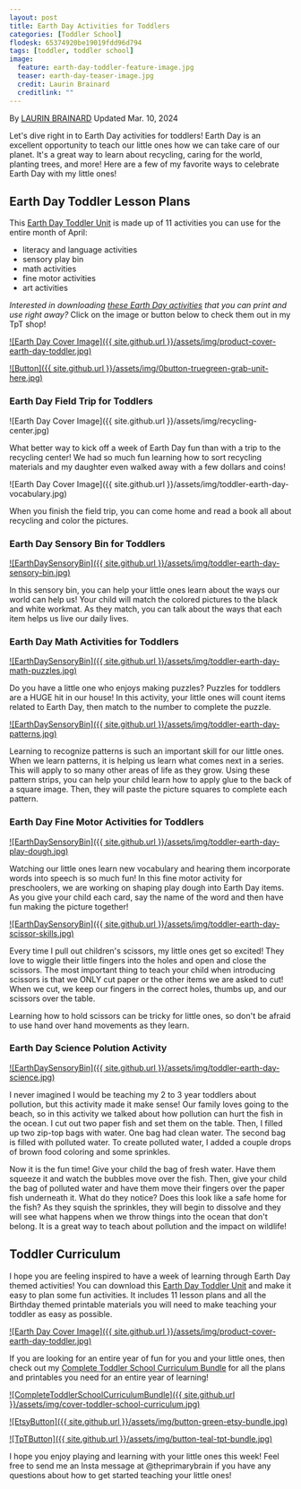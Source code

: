 ```yaml
---
layout: post
title: Earth Day Activities for Toddlers
categories: [Toddler School]
flodesk: 65374920be19019fdd96d794
tags: [toddler, toddler school]
image:
  feature: earth-day-toddler-feature-image.jpg
  teaser: earth-day-teaser-image.jpg
  credit: Laurin Brainard
  creditlink: ""
---
```

By [LAURIN BRAINARD](https://theprimarybrain.com/menu/about/) Updated Mar. 10, 2024

Let's dive right in to Earth Day activities for toddlers! Earth Day is an excellent opportunity to teach our little ones how we can take care of our planet. It's a great way to learn about recycling, caring for the world, planting trees, and more! Here are a few of my favorite ways to celebrate Earth Day with my little ones!

## Earth Day Toddler Lesson Plans
This [Earth Day Toddler Unit](https://www.teacherspayteachers.com/Product/Earth-Day-Theme-Toddler-Activities-Lesson-Plans-Preschool-Curriculum-11100012?utm_source=PB%20Blog&utm_campaign=Earth%20Day%20Toddler%20Activities) is made up of 11 activities you can use for the entire month of April:
- literacy and language activities
- sensory play bin 
- math activities
- fine motor activities
- art activities

_Interested in downloading [these Earth Day activities](https://www.teacherspayteachers.com/Product/Earth-Day-Theme-Toddler-Activities-Lesson-Plans-Preschool-Curriculum-11100012?utm_source=PB%20Blog&utm_campaign=Earth%20Day%20Toddler%20Activities) that you can print and use right away?_ Click on the image or button below to check them out in my TpT shop! 

[![Earth Day Cover Image]({{ site.github.url }}/assets/img/product-cover-earth-day-toddler.jpg)](https://www.teacherspayteachers.com/Product/Earth-Day-Theme-Toddler-Activities-Lesson-Plans-Preschool-Curriculum-11100012?utm_source=PB%20Blog&utm_campaign=Earth%20Day%20Toddler%20Activities)

[![Button]({{ site.github.url }}/assets/img/0button-truegreen-grab-unit-here.jpg)](https://www.teacherspayteachers.com/Product/Earth-Day-Theme-Toddler-Activities-Lesson-Plans-Preschool-Curriculum-11100012?utm_source=PB%20Blog&utm_campaign=Earth%20Day%20Toddler%20Activities)

### Earth Day Field Trip for Toddlers

![Earth Day Cover Image]({{ site.github.url }}/assets/img/recycling-center.jpg)

What better way to kick off a week of Earth Day fun than with a trip to the recycling center! We had so much fun learning how to sort recycling materials and my daughter even walked away with a few dollars and coins! 

![Earth Day Cover Image]({{ site.github.url }}/assets/img/toddler-earth-day-vocabulary.jpg)

When you finish the field trip, you can come home and read a book all about recycling and color the pictures.

### Earth Day Sensory Bin for Toddlers

[![EarthDaySensoryBin]({{ site.github.url }}/assets/img/toddler-earth-day-sensory-bin.jpg)](https://www.teacherspayteachers.com/Product/Earth-Day-Theme-Toddler-Activities-Lesson-Plans-Preschool-Curriculum-11100012?utm_source=PB%20Blog&utm_campaign=Earth%20Day%20Toddler%20Activities)

In this sensory bin, you can help your little ones learn about the ways our world can help us! Your child will match the colored pictures to the black and white workmat. As they match, you can talk about the ways that each item helps us live our daily lives. 

### Earth Day Math Activities for Toddlers

[![EarthDaySensoryBin]({{ site.github.url }}/assets/img/toddler-earth-day-math-puzzles.jpg)](https://www.teacherspayteachers.com/Product/Earth-Day-Theme-Toddler-Activities-Lesson-Plans-Preschool-Curriculum-11100012?utm_source=PB%20Blog&utm_campaign=Earth%20Day%20Toddler%20Activities)

Do you have a little one who enjoys making puzzles? Puzzles for toddlers are a HUGE hit in our house! In this activity, your little ones will count items related to Earth Day, then match to the number to complete the puzzle. 


[![EarthDaySensoryBin]({{ site.github.url }}/assets/img/toddler-earth-day-patterns.jpg)](https://www.teacherspayteachers.com/Product/Earth-Day-Theme-Toddler-Activities-Lesson-Plans-Preschool-Curriculum-11100012?utm_source=PB%20Blog&utm_campaign=Earth%20Day%20Toddler%20Activities)

Learning to recognize patterns is such an important skill for our little ones. When we learn patterns, it is helping us learn what comes next in a series. This will apply to so many other areas of life as they grow. Using these pattern strips, you can help your child learn how to apply glue to the back of a square image. Then, they will paste the picture squares to complete each pattern. 

### Earth Day Fine Motor Activities for Toddlers

[![EarthDaySensoryBin]({{ site.github.url }}/assets/img/toddler-earth-day-play-dough.jpg)](https://www.teacherspayteachers.com/Product/Earth-Day-Theme-Toddler-Activities-Lesson-Plans-Preschool-Curriculum-11100012?utm_source=PB%20Blog&utm_campaign=Earth%20Day%20Toddler%20Activities)

Watching our little ones learn new vocabulary and hearing them incorporate words into speech is so much fun! In this fine motor activity for preschoolers, we are working on shaping play dough into Earth Day items. As you give your child each card, say the name of the word and then have fun making the picture together!

[![EarthDaySensoryBin]({{ site.github.url }}/assets/img/toddler-earth-day-scissor-skills.jpg)](https://www.teacherspayteachers.com/Product/Earth-Day-Theme-Toddler-Activities-Lesson-Plans-Preschool-Curriculum-11100012?utm_source=PB%20Blog&utm_campaign=Earth%20Day%20Toddler%20Activities)

Every time I pull out children's scissors, my little ones get so excited! They love to wiggle their little fingers into the holes and open and close the scissors. The most important thing to teach your child when introducing scissors is that we ONLY cut paper or the other items we are asked to cut! When we cut, we keep our fingers in the correct holes, thumbs up, and our scissors over the table. 

Learning how to hold scissors can be tricky for little ones, so don't be afraid to use hand over hand movements as they learn. 

### Earth Day Science Polution Activity

[![EarthDaySensoryBin]({{ site.github.url }}/assets/img/toddler-earth-day-science.jpg)](https://www.teacherspayteachers.com/Product/Earth-Day-Theme-Toddler-Activities-Lesson-Plans-Preschool-Curriculum-11100012?utm_source=PB%20Blog&utm_campaign=Earth%20Day%20Toddler%20Activities)

I never imagined I would be teaching my 2 to 3 year toddlers about pollution, but this activity made it make sense! Our family loves going to the beach, so in this activity we talked about how pollution can hurt the fish in the ocean. I cut out two paper fish and set them on the table. Then, I filled up two zip-top bags with water. One bag had clean water. The second bag is filled with polluted water. To create polluted water, I added a couple drops of brown food coloring and some sprinkles. 

Now it is the fun time! Give your child the bag of fresh water. Have them squeeze it and watch the bubbles move over the fish. Then, give your child the bag of polluted water and have them move their fingers over the paper fish underneath it. What do they notice? Does this look like a safe home for the fish? As they squish the sprinkles, they will begin to dissolve and they will see what happens when we throw things into the ocean that don't belong. It is a great way to teach about pollution and the impact on wildlife!

## Toddler Curriculum

I hope you are feeling inspired to have a week of learning through Earth Day themed activities! You can download this [Earth Day Toddler Unit](https://www.teacherspayteachers.com/Product/Earth-Day-Theme-Toddler-Activities-Lesson-Plans-Preschool-Curriculum-11100012?utm_source=PB%20Blog&utm_campaign=Earth%20Day%20Toddler%20Activities) and make it easy to plan some fun activities. It includes 11 lesson plans and all the Birthday themed printable materials you will need to make teaching your toddler as easy as possible. 

[![Earth Day Cover Image]({{ site.github.url }}/assets/img/product-cover-earth-day-toddler.jpg)](https://www.teacherspayteachers.com/Product/Earth-Day-Theme-Toddler-Activities-Lesson-Plans-Preschool-Curriculum-11100012?utm_source=PB%20Blog&utm_campaign=Earth%20Day%20Toddler%20Activities)

If you are looking for an entire year of fun for you and your little ones, then check out my [Complete Toddler School Curriculum Bundle](https://www.teacherspayteachers.com/Product/The-Complete-Toddler-School-Curriculum-Preschool-Activities-Lesson-Plans-9277137?st=d4f10691f6220ae963d64a0926662e73&utm_source=PB%20BLOG&utm_campaign=Complete%20Toddler%20Bundle%20TextLink) for all the plans and printables you need for an entire year of learning!

[![CompleteToddlerSchoolCurriculumBundle]({{ site.github.url }}/assets/img/cover-toddler-school-curriculum.jpg)](https://www.teacherspayteachers.com/Product/The-Complete-Toddler-School-Curriculum-Preschool-Activities-Lesson-Plans-9277137?st=d4f10691f6220ae963d64a0926662e73&utm_source=PB%20BLOG&utm_campaign=Complete%20Toddler%20Bundle%20Cover)

[![EtsyButton]({{ site.github.url }}/assets/img/button-green-etsy-bundle.jpg)](https://theprimarybrain.etsy.com/listing/1575955240)

[![TpTButton]({{ site.github.url }}/assets/img/button-teal-tpt-bundle.jpg)](https://www.teacherspayteachers.com/Product/The-Complete-Toddler-School-Curriculum-Preschool-Activities-Lesson-Plans-9277137?st=d4f10691f6220ae963d64a0926662e73&utm_source=PB%20BLOG&utm_campaign=Complete%20Toddler%20Bundle%20Button)

I hope you enjoy playing and learning with your little ones this week! Feel free to send me an Insta message at @theprimarybrain if you have any questions about how to get started teaching your little ones!



